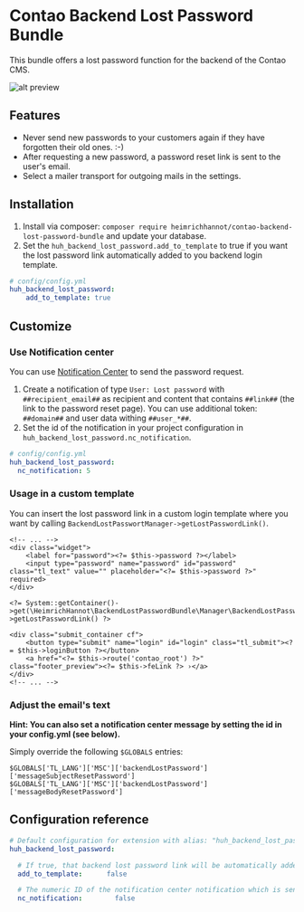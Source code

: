 # Contao Backend Lost Password Bundle

This bundle offers a lost password function for the backend of the Contao CMS.

![alt preview](docs/lost-password.png)

## Features

- Never send new passwords to your customers again if they have forgotten their old ones. :-)
- After requesting a new password, a password reset link is sent to the user's email.
- Select a mailer transport for outgoing mails in the settings.

## Installation

1. Install via composer: `composer require heimrichhannot/contao-backend-lost-password-bundle` and update your database.
1. Set the `huh_backend_lost_password.add_to_template` to true if you want the lost password link automatically added to you backend login template.

```yaml
# config/config.yml
huh_backend_lost_password:
    add_to_template: true
```

## Customize

### Use Notification center

You can use [Notification Center](https://github.com/terminal42/contao-notification_center) to send the password request.

1. Create a notification of type `User: Lost password` with `##recipient_email##` as recipient and content that contains `##link##` (the link to the password reset page).
    You can use additional token: `##domain##` and user data withing `##user_*##`.
2. Set the id of the notification in your project configuration in `huh_backend_lost_password.nc_notification`.

```yaml
# config/config.yml
huh_backend_lost_password:
  nc_notification: 5
```

### Usage in a custom template

You can insert the lost password link in a custom login template where you want by calling `BackendLostPasswortManager->getLostPasswordLink()`.

```
<!-- ... -->
<div class="widget">
    <label for="password"><?= $this->password ?></label>
    <input type="password" name="password" id="password" class="tl_text" value="" placeholder="<?= $this->password ?>" required>
</div>

<?= System::getContainer()->get(\HeimrichHannot\BackendLostPasswordBundle\Manager\BackendLostPasswordManager::class)->getLostPasswordLink() ?>

<div class="submit_container cf">
    <button type="submit" name="login" id="login" class="tl_submit"><?= $this->loginButton ?></button>
    <a href="<?= $this->route('contao_root') ?>" class="footer_preview"><?= $this->feLink ?> ›</a>
</div>
<!-- ... -->
```

### Adjust the email's text

**Hint: You can also set a notification center message by setting the id in your config.yml (see below).**

Simply override the following `$GLOBALS` entries:

```
$GLOBALS['TL_LANG']['MSC']['backendLostPassword']['messageSubjectResetPassword']
$GLOBALS['TL_LANG']['MSC']['backendLostPassword']['messageBodyResetPassword']
```

## Configuration reference

```yaml
# Default configuration for extension with alias: "huh_backend_lost_password"
huh_backend_lost_password:

  # If true, that backend lost password link will be automatically added to the backed login template. Default false. Will be true in the next major version!
  add_to_template:      false

  # The numeric ID of the notification center notification which is sent for resetting the password.
  nc_notification:        false
```
